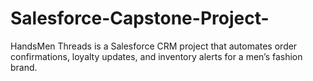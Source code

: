 # Salesforce-Capstone-Project-
HandsMen Threads is a Salesforce CRM project that automates order confirmations, loyalty updates, and inventory alerts for a men’s fashion brand.
